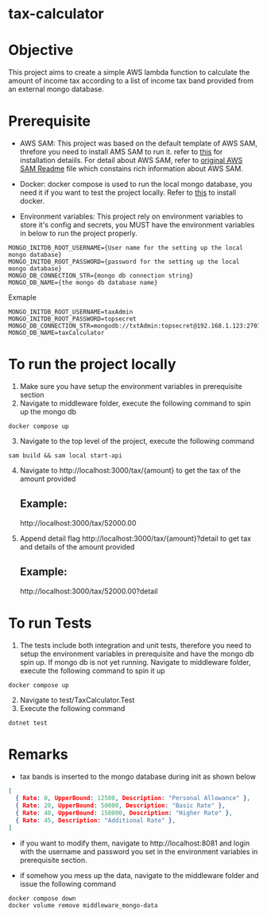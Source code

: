 # tax-calculator

# Objective
This project aims to create a simple AWS lambda function to calculate the amount of income tax according to a list of income tax band provided from an external mongo database.

# Prerequisite
- AWS SAM: This project was based on the default template of AWS SAM, threfore you need to install AMS SAM to run it. refer to [this](https://docs.aws.amazon.com/serverless-application-model/latest/developerguide/serverless-sam-cli-install.html) for installation detaiils. For detail about AWS SAM, refer to [original AWS SAM Readme](/README.SAM.md) file which constains rich information about AWS SAM.

- Docker: docker compose is used to run the local mongo database, you need it if you want to test the project locally. Refer to [this](https://docs.docker.com/get-docker/) to install docker.

- Environment variables: This project rely on environment variables to store it's config and secrets, you MUST have 
the environment variables in below to run the project properly.

```
MONGO_INITDB_ROOT_USERNAME={User name for the setting up the local mongo database}
MONGO_INITDB_ROOT_PASSWORD={password for the setting up the local mongo database}
MONGO_DB_CONNECTION_STR={mongo db connection string}
MONGO_DB_NAME={the mongo db database name}
```

Exmaple
```š
MONGO_INITDB_ROOT_USERNAME=taxAdmin
MONGO_INITDB_ROOT_PASSWORD=topsecret
MONGO_DB_CONNECTION_STR=mongodb://txtAdmin:topsecret@192.168.1.123:27017/taxCalculator
MONGO_DB_NAME=taxCalculator
```
# To run the project locally

1. Make sure you have setup the environment variables in prerequisite section
2. Navigate to middleware folder, execute the following command to spin up the mongo db
```console
docker compose up
```
3. Navigate to the top level of the project, execute the following command
```console
sam build && sam local start-api
```
4. Navigate to http://localhost:3000/tax/{amount} to get the tax of the amount provided
   ## Example: 
   http://localhost:3000/tax/52000.00

5. Append detail flag http://localhost:3000/tax/{amount}?detail to get tax and details of the amount provided
   ## Example: 
   http://localhost:3000/tax/52000.00?detail

# To run Tests

1. The tests include both integration and unit tests, therefore you need to setup the environment variables in prerequisite and have the mongo db spin up. If mongo db is not yet running. Navigate to middleware folder, execute the following command to spin it up
```console
docker compose up
```
2. Navigate to test/TaxCalculator.Test 
3. Execute the following command
```console
dotnet test
```

# Remarks

- tax bands is inserted to the mongo database during init as shown below
```Json
[
  { Rate: 0, UpperBound: 12500, Description: "Personal Allowance" },
  { Rate: 20, UpperBound: 50000, Description: "Basic Rate" },
  { Rate: 40, UpperBound: 150000, Description: "Higher Rate" },
  { Rate: 45, Description: "Additional Rate" },
]
```
- if you want to modify them, navigate to http://localhost:8081 and login with the username and password you set in the environment variables in prerequisite section.

- if somehow you mess up the data, navigate to the middleware folder and issue the following command
```shell
docker compose down
docker volume remove middleware_mongo-data
```
